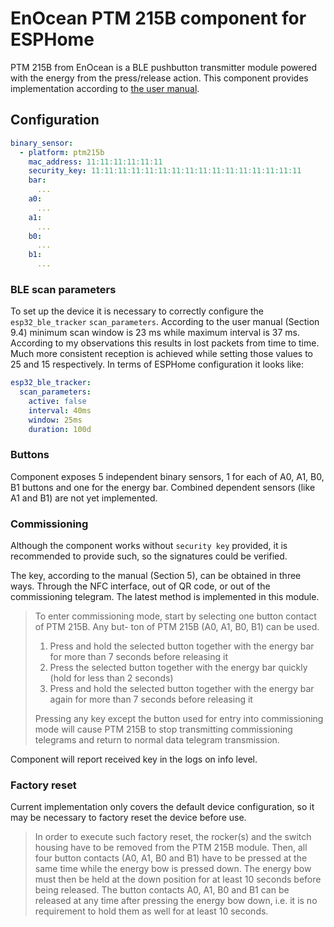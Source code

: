 EnOcean PTM 215B component for ESPHome
======================================


PTM 215B from EnOcean is a BLE pushbutton transmitter module powered with the energy from the press/release action. This component provides implementation according to [the user manual](https://www.enocean.com/wp-content/uploads/downloads-produkte/en/products/enocean_modules_24ghz_ble/ptm-215b/user-manual-pdf/PTM-215B-User-Manual.pdf).


Configuration
-------------

```yaml
binary_sensor:
  - platform: ptm215b
    mac_address: 11:11:11:11:11:11
    security_key: 11:11:11:11:11:11:11:11:11:11:11:11:11:11:11:11
    bar:
      ...
    a0:
      ...
    a1:
      ...
    b0:
      ...
    b1:
      ...
```


### BLE scan parameters

To set up the device it is necessary to correctly configure the `esp32_ble_tracker` `scan_parameters`.
According to the user manual (Section 9.4) minimum scan window is 23 ms while maximum interval is 37 ms. According to my observations this results in lost packets from time to time. Much more consistent reception is achieved while setting those values to 25 and 15 respectively. In terms of ESPHome configuration it looks like:

```yaml
esp32_ble_tracker:
  scan_parameters:
    active: false
    interval: 40ms
    window: 25ms
    duration: 100d
```


### Buttons

Component exposes 5 independent binary sensors, 1 for each of A0, A1, B0, B1 buttons and one for the energy bar.
Combined dependent sensors (like A1 and B1) are not yet implemented.


### Commissioning

Although the component works without `security key` provided, it is recommended to provide such, so the signatures could be verified.

The key, according to the manual (Section 5), can be obtained in three ways. Through the NFC interface, out of QR code, or out of the commissioning telegram. The latest method is implemented in this module.

> To enter commissioning mode, start by selecting one button contact of PTM 215B. Any but-
ton of PTM 215B (A0, A1, B0, B1) can be used.
> 1. Press and hold the selected button together with the energy bar for more than 7 seconds before releasing it
> 2. Press the selected button together with the energy bar quickly (hold for less than 2 seconds)
> 3. Press and hold the selected button together with the energy bar again for more than 7 seconds before releasing it
>
> Pressing any key except the button used for entry into commissioning mode will cause PTM 215B to stop transmitting commissioning telegrams and return to normal data telegram transmission.

Component will report received key in the logs on info level.


### Factory reset

Current implementation only covers the default device configuration, so it may be necessary to factory reset the device before use.

> In order to execute such factory reset, the rocker(s) and the switch housing have to be removed from the PTM 215B module.
> Then, all four button contacts (A0, A1, B0 and B1) have to be pressed at the same time while the energy bow is pressed down.
> The energy bow must then be held at the down position for at least 10 seconds before being released.
> The button contacts A0, A1, B0 and B1 can be released at any time after pressing the energy bow down, i.e. it is no requirement to hold them as well for at least 10 seconds.
